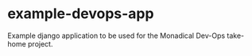 # example-devops-app
Example django application to be used for the Monadical Dev-Ops take-home project.
